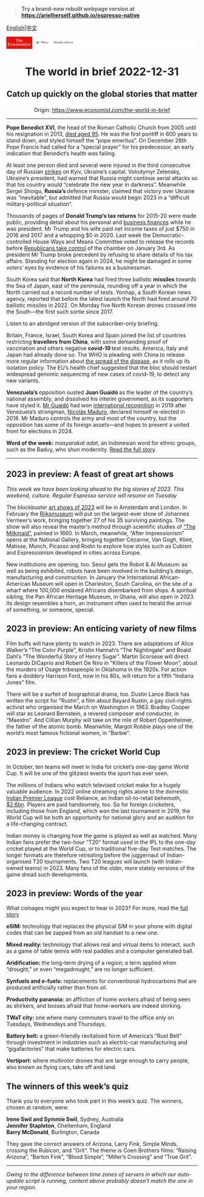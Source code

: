 > **Try a brand-new rebuilt webpage version at https://arielherself.github.io/espresso-native**

[English](https://github.com/arielherself/espresso/blob/main/README.md)|[中文](https://github-com.translate.goog/arielherself/espresso/blob/main/README.md?_x_tr_sl=en&_x_tr_tl=zh-CN&_x_tr_hl=zh-CN&_x_tr_pto=wapp)



![The Economist](menubar.png)

# <p align="center">The world in brief 2022-12-31</p>

## <p align="center">Catch up quickly on the global stories that matter</p>

<p align="center">Origin: <a href="https://www.economist.com/the-world-in-brief">https://www.economist.com/the-world-in-brief</a><hr>

<strong>Pope Benedict XVI</strong>, the head of the Roman Catholic Church from 2005 until his resignation in 2013, [died aged 95](https://www.economist.com/news/2022/12/31/pope-benedict-xvi-was-an-iron-fist-in-a-white-glove). He was the first pontiff in 600 years to stand down, and styled himself the “pope emeritus”. On December 28th Pope Francis had called for a “special prayer” for his predecessor, an early indication that Benedict’s health was failing.

At least one person died and several were injured in the third consecutive day of Russian [strikes](https://www.economist.com/ukraine-crisis) on Kyiv, Ukraine’s capital. Volodymyr Zelensky, Ukraine’s president, had warned that Russia might continue aerial attacks so that his country would “celebrate the new year in darkness”. Meanwhile Sergei Shoigu, <strong>Russia’s </strong>defence minister, claimed that victory over Ukraine was “inevitable”, but admitted that Russia would begin 2023 in a “difficult military-political situation”.

Thousands of pages of <strong>Donald Trump’s tax returns</strong> for 2015-20 were made public, providing detail about his personal and [business finances](https://www.economist.com/united-states/2022/12/07/two-trump-organisation-companies-are-found-guilty-of-tax-fraud) while he was president. Mr Trump and his wife paid net income taxes of just $750 in 2016 and 2017 and a whopping $0 in 2020. Last week the Democratic-controlled House Ways and Means Committee voted to release the records before [Republicans take control](https://www.economist.com/united-states/2022/11/17/in-a-republican-house-investigations-and-fiscal-clashes-loom) of the chamber on January 3rd. As president Mr Trump broke precedent by refusing to share details of his tax affairs. Standing for election again in 2024, he might be damaged in some voters’ eyes by evidence of his failures as a businessman.

South Korea said that <strong>North Korea</strong> had fired three ballistic <strong>missiles</strong> towards the Sea of Japan, east of the peninsula, rounding off a year in which the North carried out a record number of tests. Yonhap, a South Korean news agency, reported that before the latest launch the North had fired around 70 ballistic missiles in 2022. On Monday five North Korean drones crossed into the South—the first such sortie since 2017.

Listen to an abridged version of the subscriber-only briefing.

Britain, France, Israel, South Korea and Spain joined the list of countries restricting <strong>travellers from China</strong>, with some demanding proof of vaccination and others negative <strong>covid-19 </strong>test results. America, Italy and Japan had already done so. The WHO is pleading with China to release more regular information about [the spread of the disease](https://www.economist.com/china/2022/12/28/covid-19-is-tearing-through-china), as it rolls up its isolation policy. The EU’s health chief suggested that the bloc should restart widespread genomic sequencing of new cases of covid-19, to detect any new variants.

<strong>Venezuela’s </strong>opposition ousted <strong>Juan </strong><strong>Guaidó </strong>as the leader of the country’s national assembly, and dissolved his interim government, as its supporters have styled it. [Mr Guaidó](https://worldin.economist.com/article/17344/edition2020way-change-venezuela) had won [international recognition](https://www.economist.com/the-americas/2019/01/26/juan-guaido-wins-diplomatic-recognition-as-venezuelas-president) in 2019 after Venezuela’s strongman, [Nicolás Maduro](https://www.economist.com/the-americas/2021/06/03/venezuelas-strongman-wants-better-relations-with-the-united-states), declared himself re-elected in 2018. Mr Maduro controls the army and most of the country, but the opposition has some of its foreign assets—and hopes to present a united front for elections in 2024.

<strong>Word of the week:</strong> <em>masyarakat adat</em>, an Indonesian word for ethnic groups, such as the Baduy, who shun modernity. [Read the full story](https://www.economist.com/christmas-specials/2022/12/20/in-a-corner-of-java-live-the-amish-of-indonesia).

----------

## 2023 in preview: A feast of great art shows

<em>This week we have been looking ahead to the big stories of 2023. This weekend, culture. Regular Espresso service will resume on Tuesday</em>

The blockbuster [art shows of 2023](https://www.economist.com/the-world-ahead/2022/11/18/after-the-pandemic-a-feast-of-great-art-shows-is-coming) will be in Amsterdam and London. In February the [Rijksmuseum](https://www.economist.com/prospero/2013/04/13/the-opening-of-the-rijksmuseum) will put on the largest-ever show of Johannes Vermeer’s work, bringing together 27 of his 35 surviving paintings. The show will also reveal the master’s method through scientific studies of [“The Milkmaid”](https://www.economist.com/books-and-arts/2009/09/17/a-dutch-treat), painted in 1660. In March, meanwhile, “After Impressionism” opens at the National Gallery, bringing together Cézanne, Van Gogh, Klimt, Matisse, Munch, Picasso and Rodin to explore how styles such as Cubism and Expressionism developed in cities across Europe. 

New institutions are opening, too. Seoul gets the Robot &amp; AI Museum: as well as being exhibited, robots have been involved in the building’s design, manufacturing and construction. In January the International African-American Museum will open in Charleston, South Carolina, on the site of a wharf where 100,000 enslaved Africans disembarked from ships. A spiritual sibling, the Pan African Heritage Museum, in Ghana, will also open in 2023. Its design resembles a horn, an instrument often used to herald the arrival of something, or someone, special.

## 2023 in preview: An enticing variety of new films

Film buffs will have plenty to watch in 2023. There are adaptations of Alice Walker’s “The Color Purple”, Kristin Hannah’s “The Nightingale” and Roald Dahl’s “The Wonderful Story of Henry Sugar”. Martin Scorsese will direct Leonardo DiCaprio and Robert De Niro in “Killers of the Flower Moon”, about the murders of Osage tribespeople in Oklahoma in the 1920s. For action fans a doddery Harrison Ford, now in his 80s, will return for a fifth “Indiana Jones” film. 

There will be a surfeit of biographical drama, too. Dustin Lance Black has written the script for “Rustin”, a film about Bayard Rustin, a gay civil-rights activist who organised the March on Washington in 1963. Bradley Cooper will star as Leonard Bernstein, a revered composer and conductor, in “Maestro”. And Cillian Murphy will take on the role of Robert Oppenheimer, the father of the atomic bomb. Meanwhile, Margot Robbie plays one of the world’s most famous fictional women, in “Barbie”.

## 2023 in preview: The cricket World Cup

In October, ten teams will meet in India for cricket’s one-day game World Cup. It will be one of the glitziest events the sport has ever seen. 

The millions of Indians who watch televised cricket make for a hugely valuable audience. In 2022 online streaming rights alone to the domestic [Indian Premier League](https://www.economist.com/asia/2022/03/26/how-the-ipl-reflects-indias-strengths-and-weaknesses) cost Reliance, an Indian oil-to-retail behemoth, [$2.6bn](https://www.economist.com/business/2022/06/16/disney-loses-its-indian-premier-league-streaming-rights). Players are paid handsomely, too. So for foreign cricketers, including those from England, which won the last tournament in 2019, the World Cup will be both an opportunity for national glory and an audition for a life-changing contract.  
  
 Indian money is changing how the game is played as well as watched. Many Indian fans prefer the two-hour “T20” format used in the IPL to the one-day cricket played at the World Cup, or to traditional five-day Test matches. The longer formats are therefore retreating before the juggernaut of Indian-organised T20 tournaments. Two T20 leagues will launch (with Indian-owned teams) in 2023. Many fans of the older, more stately versions of the game dread such developments.

## 2023 in preview: Words of the year

What coinages might you expect to hear in 2023? For more, read the [full story](https://www.economist.com/the-world-ahead/2022/11/14/23-items-of-vital-vocabulary-youll-need-to-know-in-2023)

<strong>eSIM: </strong>technology that replaces the physical SIM in your phone with digital codes that can be zapped from an old handset to a new one.

<strong>Mixed reality: </strong>technology that allows real and virtual items to interact, such as a game of table tennis with real paddles and a computer generated ball. 

<strong>Aridification: </strong>the long-term drying of a region; a term applied when “drought,” or even “megadrought,” are no longer sufficient.

<strong>Synfuels and e-fuels:</strong> replacements for conventional hydrocarbons that are produced artificially rather than from oil. 

<strong>Productivity paranoia:</strong> an affliction of home workers afraid of being seen as shirkers, and bosses afraid that home-workers are indeed shirking. 

<strong>TWaT city: </strong>one where many commuters travel to the office only on Tuesdays, Wednesdays and Thursdays. 

<strong>Battery belt: </strong>a green-friendly revitalised form of America’s “Rust Belt” through investment in industries such as electric-car manufacturing and “gigafactories” that make batteries for electric cars.   
  
<strong>Vertiport: </strong>where multirotor drones that are large enough to carry people, also known as flying cars, take off and land.

## The winners of this week’s quiz

Thank you to everyone who took part in this week’s quiz. The winners, chosen at random, were:

<strong>Irene Swil and Symmie Swil</strong>, Sydney, Australia  
<strong>Jennifer Stapleton</strong>, Cheltenham, England  
<strong>Barry McDonald</strong>, Burlington, Canada

They gave the correct answers of Arizona, Larry Fink, Simple Minds, crossing the Rubicon, and “Grit”. The theme is Coen Brothers films: “Raising Arizona”, “Barton Fink”, “Blood Simple”, “Miller’s Crossing” and “True Grit”.

----------

*Owing to the difference between time zones of servers in which our auto-update script is running, content above probably doesn't match the one in your region.*
